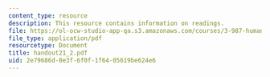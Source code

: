 ```yaml
---
content_type: resource
description: This resource contains information on readings.
file: https://ol-ocw-studio-app-qa.s3.amazonaws.com/courses/3-987-human-origins-and-evolution-spring-2006/2e79686d0e3f6f0f1f6405619be624e6_handout21_2.pdf
file_type: application/pdf
resourcetype: Document
title: handout21_2.pdf
uid: 2e79686d-0e3f-6f0f-1f64-05619be624e6
---
```


